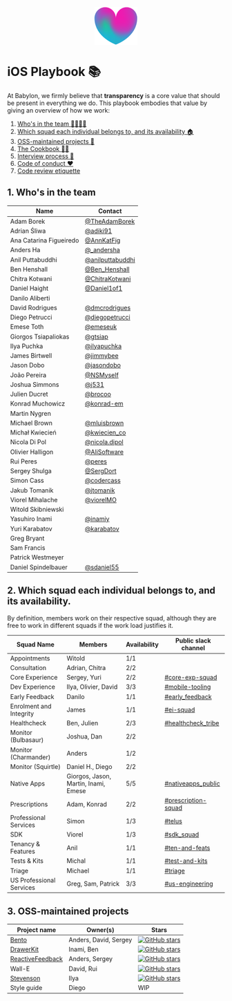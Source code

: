 <p align="center">
<img src="logo.png">
</p>


iOS Playbook 📚
==================================

At Babylon, we firmly believe that **transparency** is a core value that should be present in everything we do. This playbook embodies that value by giving an overview of how we work:

1. [Who's in the team 👨‍👩‍👧‍👦](#1-whos-in-the-team)
2. [Which squad each individual belongs to, and its availability 🏠](#2-which-squad-each-individual-belongs-to-and-its-availability)
3. [OSS-maintained projects 🚀](#3-oss-maintained-projects)
4. [The Cookbook 👩‍🍳](/Cookbook/README.md)
5. [Interview process 📝](/Interview/README.md)
6. [Code of conduct ❤️](/Etiquette/README.md)
7. [Code review etiquette](/Etiquette/CODE_REVIEW.md)

## 1. Who's in the team

| Name                    | Contact                                                       |
|-------------------------|---------------------------------------------------------------|
| Adam Borek              | [@TheAdamBorek](https://twitter.com/TheAdamBorek)             |
| Adrian Śliwa            | [@adiki91](https://twitter.com/adiki91)                       |
| Ana Catarina Figueiredo | [@AnnKatFig](https://twitter.com/AnnKatFig)                   |
| Anders Ha               | [@_andersha](https://twitter.com/_andersha)                   |
| Anil Puttabuddhi        | [@anilputtabuddhi](https://github.com/anilputtabuddhi)        |
| Ben Henshall            | [@Ben_Henshall](https://twitter.com/ben_henshall?lang=en)     |
| Chitra Kotwani          | [@ChitraKotwani](https://twitter.com/chitrakotwani)           |
| Daniel Haight           | [@Daniel1of1](https://github.com/daniel1of1)                  |
| Danilo Aliberti         |                                                               |
| David Rodrigues         | [@dmcrodrigues](https://twitter.com/dmcrodrigues)             |
| Diego Petrucci          | [@diegopetrucci](https://twitter.com/diegopetrucci)           |
| Emese Toth              | [@emeseuk](https://github.com/emeseuk)                        |
| Giorgos Tsiapaliokas    | [@gtsiap](https://github.com/gtsiap)                          |
| Ilya Puchka             | [@ilyapuchka](https://twitter.com/ilyapuchka)                 |
| James Birtwell          | [@jimmybee](https://github.com/jimmybee)                      |
| Jason Dobo              | [@jasondobo](https://github.com/jasondobo)                    |
| João Pereira            | [@NSMyself](https://twitter.com/nsmyself)                     |
| Joshua Simmons          | [@j531](https://github.com/j531)                              |
| Julien Ducret           | [@brocoo](https://github.com/brocoo)                          |
| Konrad Muchowicz        | [@konrad-em](https://github.com/konrad-em)                    |
| Martin Nygren           |                                                               |
| Michael Brown           | [@mluisbrown](https://twitter.com/mluisbrown)                 |
| Michał Kwiecień         | [@kwiecien_co](https://twitter.com/kwiecien_co)               |
| Nicola Di Pol           | [@nicola.dipol](https://github.com/horothesun)                |
| Olivier Halligon        | [@AliSoftware](https://twitter.com/aligatr)                   |
| Rui Peres               | [@peres](https://twitter.com/peres)                           |
| Sergey Shulga           | [@SergDort](https://twitter.com/SergDort)                     |
| Simon Cass              | [@codercass](https://twitter.com/codercass)                   |
| Jakub Tomanik           | [@jtomanik](https://github.com/jtomanik)                      |
| Viorel Mihalache        | [@viorelMO](https://twitter.com/viorelMO)                     |
| Witold Skibniewski      |                                                               |
| Yasuhiro Inami          | [@inamiy](https://twitter.com/inamiy)                         |
| Yuri Karabatov          | [@karabatov](https://twitter.com/karabatov)                   |
| Greg Bryant             |                                                               |
| Sam Francis             |                                                               |
| Patrick Westmeyer       |                                                               |
| Daniel Spindelbauer     | [@sdaniel55](https://twitter.com/sdaniel55)                   |


## 2. Which squad each individual belongs to, and its availability.

By definition, members work on their respective squad, although they are free to work in different squads if the work load justifies it.


| Squad Name                    | Members                                     | Availability | Public slack channel |
|-------------------------------|---------------------------------------------| ------------ | -------------------- |
| Appointments                  | Witold                                      |    1/1       | |
| Consultation                  | Adrian, Chitra                              |    2/2       | |
| Core Experience               | Sergey, Yuri                                |    2/2       | [#core-exp-squad](https://babylonhealth.slack.com/archives/CCSE8JLK0) |
| Dev Experience                | Ilya, Olivier, David                        |    3/3       | [#mobile-tooling](https://babylonhealth.slack.com/messages/CL3QSC2NM) |
| Early Feedback                | Danilo                                      |    1/1       | [#early_feedback](https://babylonhealth.slack.com/archives/CLGA76GG7) |
| Enrolment and Integrity       | James                                |    1/1       | [#ei-squad](https://babylonhealth.slack.com/archives/CGR4D5NKX) |
| Healthcheck                   | Ben, Julien                                 |    2/3       | [#healthcheck_tribe](https://babylonhealth.slack.com/archives/C7995CX3R) |
| Monitor (Bulbasaur)           | Joshua, Dan                                 |    2/2       | |
| Monitor (Charmander)          | Anders                                      |    1/2       |  |
| Monitor (Squirtle)            | Daniel H., Diego                            |    2/2       |  |
| Native Apps                   | Giorgos, Jason, Martin, Inami, Emese        |    5/5       | [#nativeapps_public](https://babylonhealth.slack.com/archives/CE5P8LRNH) |
| Prescriptions                 | Adam, Konrad                                |    2/2       | [#prescription-squad](https://babylonhealth.slack.com/archives/C88TCM9JB) |
| Professional Services         | Simon                                       |    1/3       | [#telus](https://babylonhealth.slack.com/archives/CAJ7YQZ5Z) |
| SDK                           | Viorel                                      |    1/3       | [#sdk_squad](https://babylonhealth.slack.com/archives/CC5JNDGJJ) |
| Tenancy & Features            | Anil                                        |    1/1       | [#ten-and-feats](https://babylonhealth.slack.com/messages/CHJB79CFR) |
| Tests & Kits                  | Michal                                      |    1/1       | [#test-and-kits](https://babylonhealth.slack.com/archives/CGCDJA8CD) |
| Triage                        | Michael                                     |    1/1       | [#triage](https://babylonhealth.slack.com/messages/CE6H6SLRX) |
| US Professional Services      | Greg, Sam, Patrick                          |    3/3       | [#us-engineering](https://babylonhealth.slack.com/archives/CEE6CD37E) |


## 3. OSS-maintained projects

| Project name                  | Owner(s)                 | Stars        |
|-------------------------------|--------------------------| ------------ |
| [Bento](https://github.com/Babylonpartners/Bento)                         | Anders, David, Sergey    | [![GitHub stars](https://img.shields.io/github/stars/BabylonPartners/Bento.svg?style=social&label=Star&maxAge=2592000)](https://GitHub.com/BabylonPartners/Bento/stargazers/) |
| [DrawerKit](https://github.com/Babylonpartners/DrawerKit)                     | Inami, Ben               |    [![GitHub stars](https://img.shields.io/github/stars/BabylonPartners/DrawerKit.svg?style=social&label=Star&maxAge=2592000)](https://GitHub.com/BabylonPartners/DrawerKit/stargazers/) |
| [ReactiveFeedback](https://github.com/Babylonpartners/ReactiveFeedback)              | Anders, Sergey           |    [![GitHub stars](https://img.shields.io/github/stars/BabylonPartners/ReactiveFeedback.svg?style=social&label=Star&maxAge=2592000)](https://GitHub.com/BabylonPartners/ReactiveFeedback/stargazers/) |
| Wall-E                        | David, Rui               |    [![GitHub stars](https://img.shields.io/github/stars/BabylonPartners/Wall-E.svg?style=social&label=Star&maxAge=2592000)](https://GitHub.com/BabylonPartners/Wall-E/stargazers/)    |
| [Stevenson](https://github.com/Babylonpartners/Stevenson)                     | Ilya                     |    [![GitHub stars](https://img.shields.io/github/stars/BabylonPartners/Stevenson.svg?style=social&label=Star&maxAge=2592000)](https://GitHub.com/BabylonPartners/Stevenson/stargazers/) |
| Style guide                   | Diego                    |    WIP       |
